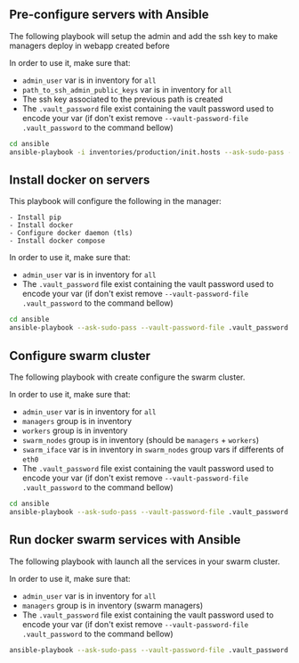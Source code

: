 ## Pre-configure servers with Ansible

The following playbook will setup the admin and add the ssh key to make managers deploy in webapp created before

In order to use it, make sure that:
- `admin_user` var is in inventory for `all`
- `path_to_ssh_admin_public_keys` var is in inventory for `all`
- The ssh key associated to the previous path is created
- The `.vault_password` file exist containing the vault password used to encode your var (if don't exist remove `--vault-password-file .vault_password` to the command bellow)

```bash
cd ansible
ansible-playbook -i inventories/production/init.hosts --ask-sudo-pass --vault-password-file .vault_password playbooks/servers_preconfiguration.yml
```

## Install docker on servers

This playbook will configure the following in the manager:
        
    - Install pip
    - Install docker
    - Configure docker daemon (tls)
    - Install docker compose

In order to use it, make sure that:
- `admin_user` var is in inventory for `all`
- The `.vault_password` file exist containing the vault password used to encode your var (if don't exist remove `--vault-password-file .vault_password` to the command bellow)

```bash
cd ansible
ansible-playbook --ask-sudo-pass --vault-password-file .vault_password playbooks/docker_installation.yml
```

## Configure swarm cluster

The following playbook with create configure the swarm cluster.

In order to use it, make sure that:
- `admin_user` var is in inventory for `all`
- `managers` group is in inventory
- `workers` group is in inventory
- `swarm_nodes` group is in inventory (should be `managers` + `workers`) 
- `swarm_iface` var is in inventory in `swarm_nodes` group vars if differents of `eth0`
- The `.vault_password` file exist containing the vault password used to encode your var (if don't exist remove `--vault-password-file .vault_password` to the command bellow)

```bash
cd ansible
ansible-playbook --ask-sudo-pass --vault-password-file .vault_password playbooks/swarm_configuration.yml
```

## Run docker swarm services with Ansible

The following playbook with launch all the services in your swarm cluster.

In order to use it, make sure that:
- `admin_user` var is in inventory for `all`
- `managers` group is in inventory (swarm managers)
- The `.vault_password` file exist containing the vault password used to encode your var (if don't exist remove `--vault-password-file .vault_password` to the command bellow)

```bash
ansible-playbook --ask-sudo-pass --vault-password-file .vault_password playbooks/launch_swarm_services.yml
```
